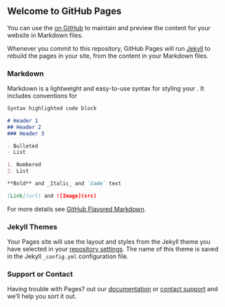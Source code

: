 ## Welcome to GitHub Pages

You can use the [ on GitHub](https://github.com/kareean/Jubilee-Austen/edit/gh-pages/index.md) to maintain and preview the content for your website in Markdown files.

Whenever you commit to this repository, GitHub Pages will run [Jekyll](https://jekyllrb.com/) to rebuild the pages in your site, from the content in your Markdown files.

### Markdown

Markdown is a lightweight and easy-to-use syntax for styling your . It includes conventions for

```markdown
Syntax highlighted code block

# Header 1
## Header 2
### Header 3

- Bulleted
- List

1. Numbered
2. List

**Bold** and _Italic_ and `Code` text

[Link](url) and ![Image](src)
```

For more details see [GitHub Flavored Markdown](https://guides.github.com/features/mastering-markdown/).

### Jekyll Themes

Your Pages site will use the layout and styles from the Jekyll theme you have selected in your [repository settings](https://github.com/kareean/Jubilee-Austen/settings). The name of this theme is saved in the Jekyll `_config.yml` configuration file.

### Support or Contact

Having trouble with Pages?  out our [documentation](https://docs.github.com/categories/github-pages-basics/) or [contact support](https://github.com/contact) and we’ll help you sort it out.
